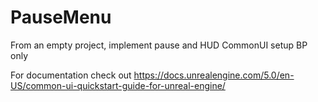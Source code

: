 # PauseMenu
 From an empty project, implement pause and HUD CommonUI setup BP only

 For documentation check out https://docs.unrealengine.com/5.0/en-US/common-ui-quickstart-guide-for-unreal-engine/

